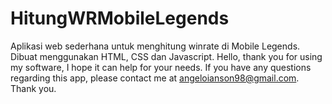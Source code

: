 # HitungWRMobileLegends
Aplikasi web sederhana untuk menghitung winrate di Mobile Legends. Dibuat menggunakan HTML, CSS dan Javascript.
Hello, thank you for using my software, I hope it can help for your needs.
If you have any questions regarding this app, please contact me at angeloianson98@gmail.com.
Thank you.
